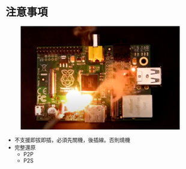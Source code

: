 # 注意事項

<figure><img src="../.gitbook/assets/image (2).png" alt=""><figcaption></figcaption></figure>

* 不支援即拔即插，必須先關機，後插線。否則燒機
* 完整還原
  * P2P
  * P2S

